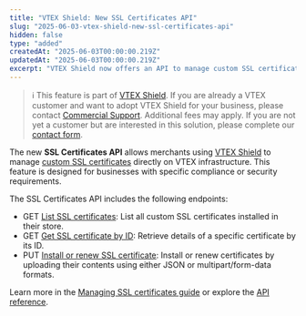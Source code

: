 ```yaml
---
title: "VTEX Shield: New SSL Certificates API"
slug: "2025-06-03-vtex-shield-new-ssl-certificates-api"
hidden: false
type: "added"
createdAt: "2025-06-03T00:00:00.219Z"
updatedAt: "2025-06-03T00:00:00.219Z"
excerpt: "VTEX Shield now offers an API to manage custom SSL certificates."
---
```


> ℹ️ This feature is part of [VTEX Shield](https://help.vtex.com/en/tutorial/vtex-shield--2CVk6H9eY2CBtHjtDI7BFh). If you are already a VTEX customer and want to adopt VTEX Shield for your business, please contact [Commercial Support](https://help.vtex.com/en/tracks/support-at-vtex--4AXsGdGHqExp9ZkiNq9eMy/3KQWGgkPOwbFTPfBxL7YwZ). Additional fees may apply. If you are not yet a customer but are interested in this solution, please complete our [contact form](https://vtex.com/br-pt/contato/).

The new **SSL Certificates API** allows merchants using [VTEX Shield](https://help.vtex.com/en/tutorial/vtex-shield--2CVk6H9eY2CBtHjtDI7BFh) to manage [custom SSL certificates](https://help.vtex.com/en/tutorial/custom-ssl-certificates--1hoaDEbU50PDZSe6AYep9q) directly on VTEX infrastructure. This feature is designed for businesses with specific compliance or security requirements.

The SSL Certificates API includes the following endpoints:

* GET [List SSL certificates](https://developers.vtex.com/docs/api-reference/ssl-certificates-api#get-/api/edge/certificates): List all custom SSL certificates installed in their store.  
* GET [Get SSL certificate by ID](https://developers.vtex.com/docs/api-reference/ssl-certificates-api#get-/api/edge/certificates/-certificateId-): Retrieve details of a specific certificate by its ID.  
* PUT [Install or renew SSL certificate](https://developers.vtex.com/docs/api-reference/ssl-certificates-api#put-/api/edge/certificates): Install or renew certificates by uploading their contents using either JSON or multipart/form-data formats.

Learn more in the [Managing SSL certificates guide](https://help.vtex.com/tutorial/custom-ssl-certificates--1hoaDEbU50PDZSe6AYep9q) or explore the [API reference](https://developers.vtex.com/docs/api-reference/ssl-certificates-api).
